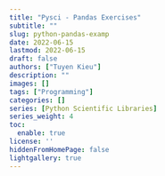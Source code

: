 ```yaml
---
title: "Pysci - Pandas Exercises"
subtitle: ""
slug: python-pandas-examp
date: 2022-06-15
lastmod: 2022-06-15
draft: false
authors: ["Tuyen Kieu"]
description: ""
images: []
tags: ["Programming"]
categories: []
series: [Python Scientific Libraries]
series_weight: 4
toc:
  enable: true
license: ''  
hiddenFromHomePage: false
lightgallery: true
---
```


<!--more-->